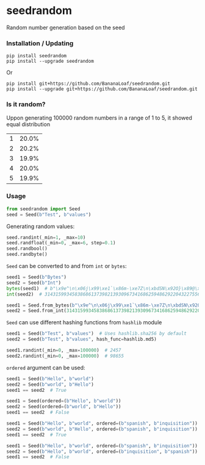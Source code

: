 # seedrandom
Random number generation based on the seed

### Installation / Updating
```
pip install seedrandom
pip install --upgrade seedrandom
```
Or
```
pip install git+https://github.com/BananaLoaf/seedrandom.git
pip install --upgrade git+https://github.com/BananaLoaf/seedrandom.git
```

### Is it random?

Uppon generating 100000 random numbers in a range of 1 to 5, it showed equal distribution

|       |           |
|---	|:-----:	|
| 1 	| 20.0% 	|
| 2 	| 20.2% 	|
| 3 	| 19.9% 	|
| 4 	| 20.0% 	|
| 5 	| 19.9% 	|

### Usage

```python
from seedrandom import Seed
seed = Seed(b"Test", b"values")
```

Generating random values:
```python
seed.randint(_min=1, _max=10)
seed.randfloat(_min=0, _max=6, step=0.1)
seed.randbool()
seed.randbyte()
```

```Seed``` can be converted to and from ```int``` or ```bytes```:
```python
seed1 = Seed(b"Bytes")
seed2 = Seed(b"Int")
bytes(seed1)  # b"\x9e^\n\x06j\x99\xe1`\x86m-\xe7Z\n\xbdSN\x92O}\x89@\xd0\r'\x86\xf1\xaf\xcd\xd4\xa2'"
int(seed2)  # 31431599345838686137398213930967341686259486292204322755690725188121734625692

seed1 = Seed.from_bytes(b"\x9e^\n\x06j\x99\xe1`\x86m-\xe7Z\n\xbdSN\x92O}\x89@\xd0\r'\x86\xf1\xaf\xcd\xd4\xa2'")  # <seedrandom.Seed object at 0x0000002CA1D7F8D0>
seed2 = Seed.from_int(31431599345838686137398213930967341686259486292204322755690725188121734625692)  # <seedrandom.Seed object at 0x0000002CA1D7F9B0>
```

```Seed``` can use different hashing functions from ```hashlib``` module
```python
seed1 = Seed(b"Test", b"values")  # Uses hashlib.sha256 by default
seed2 = Seed(b"Test", b"values", hash_func=hashlib.md5)

seed1.randint(_min=0, _max=100000)  # 2457
seed2.randint(_min=0, _max=100000)  # 98655
```

```ordered``` argument can be used:
```python
seed1 = Seed(b"Hello", b"world")
seed2 = Seed(b"world", b"Hello")
seed1 == seed2  # True

seed1 = Seed(ordered=(b"Hello", b"world"))
seed2 = Seed(ordered=(b"world", b"Hello"))
seed1 == seed2  # False

seed1 = Seed(b"Hello", b"world", ordered=(b"spanish", b"inquisition"))
seed2 = Seed(b"world", b"Hello", ordered=(b"spanish", b"inquisition"))
seed1 == seed2  # True

seed1 = Seed(b"Hello", b"world", ordered=(b"spanish", b"inquisition"))
seed2 = Seed(b"Hello", b"world", ordered=(b"inquisition", b"spanish"))
seed1 == seed2  # False
```
